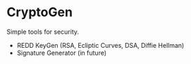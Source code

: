 # CryptoGen
Simple tools for security.
* REDD KeyGen (RSA, Ecliptic Curves, DSA, Diffie Hellman)
* Signature Generator (in future)

